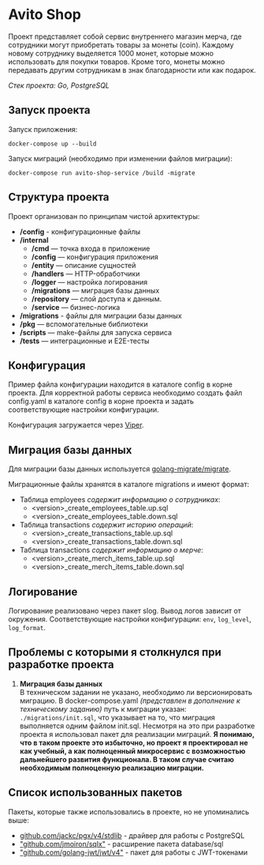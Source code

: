 # Avito Shop

Проект представляет собой сервис внутреннего магазин мерча, где сотрудники могут приобретать товары за монеты (coin). Каждому новому сотруднику выделяется 1000 монет, которые можно использовать для покупки товаров. Кроме того, монеты можно передавать другим сотрудникам в знак благодарности или как подарок.

*Стек проекта: Go, PostgreSQL*

## Запуск проекта

Запуск приложения: 

`docker-compose up --build`

Запуск миграций (необходимо при изменении файлов миграции): 

`docker-compose run avito-shop-service /build -migrate`

## Структура проекта

Проект организован по принципам чистой архитектуры: 

- **/config** - конфигурационные файлы
- **/internal**
    - **/cmd** — точка входа в приложение
    - **/config** — конфигурация приложения
    - **/entity** — описание сущностей
    - **/handlers** — HTTP-обработчики
    - **/logger** — настройка логирования
    - **/migrations** — миграция базы данных
    - **/repository** — слой доступа к данным.
    - **/service** — бизнес-логика
- **/migrations** - файлы для миграции базы данных
- **/pkg** — вспомогательные библиотеки
- **/scripts** — make-файлы для запуска сервиса
- **/tests** — интеграционные и E2E-тесты


## Конфигурация

Пример файла конфигурации находится в каталоге config в корне проекта. Для корректной работы сервиса необходимо создать файл config.yaml в каталоге config в корне проекта и задать соответствующие настройки конфигурации.

Конфигурация загружается через [Viper](https://github.com/spf13/viper).

## Миграция базы данных

Для миграции базы данных используется [golang-migrate/migrate](https://github.com/golang-migrate/migrate).


Миграционные файлы хранятся в каталоге migrations и имеют формат:

- Таблица employees *содержит информацию о сотрудниках*:
  - <version\>_create_employees_table.up.sql
  - <version\>_create_employees_table.down.sql 
- Таблица transactions *содержит историю операций*:
  - <version\>_create_transactions_table.up.sql
  - <version\>_create_transactions_table.down.sql 
- Таблица transactions *содержит информацию о мерче*:
  - <version\>_create_merch_items_table.up.sql
  - <version\>_create_merch_items_table.down.sql


## Логирование 

Логирование реализовано через пакет slog. Вывод логов зависит от окружения. Соответствующие настройки конфигурации: `env`, `log_level`, `log_format`. 

## Проблемы с которыми я столкнулся при разработке проекта

1) **Миграция базы данных** <br>
    В техническом задании не указано, необходимо ли версионировать миграцию. В docker-compose.yaml *(представлен в дополнение к техническому заданию)* путь к миграции указан: `./migrations/init.sql`, что указывает на то, что миграция выполняется одним файлом init.sql. Несмотря на это при разработке проекта я использовал пакет для реализации миграций. **Я понимаю, что в таком проекте это избыточно, но проект я проектировал не как учебный, а как полноценный микросервис с возможностью дальнейшего развития функционала. В таком случае считаю необходимым полноценную реализацию миграции.**

## Список использованных пакетов

Пакеты, которые также использовались в проекте, но не упоминались выше:

- [github.com/jackc/pgx/v4/stdlib](https://github.com/jackc/pgx) - драйвер для работы с PostgreSQL
- ["github.com/jmoiron/sqlx"](https://github.com/jmoiron/sqlx) - расширение пакета database/sql
- ["github.com/golang-jwt/jwt/v4"](https://github.com/golang-jwt/jwt/v4) - пакет для работы с JWT-токенами